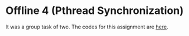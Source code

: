 # Offline 4 (Pthread Synchronization)

It was a group task of two. The codes for this assignment are [here](https://github.com/fardinanam/CSE314-pthread-synchronization-offline).
